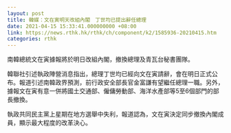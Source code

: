 ```yaml
---
layout: post
title: 韓媒：文在寅明天改組內閣　丁世均已提出辭任總理
date: 2021-04-15 15:33:41.000000000 +08:00
link: https://news.rthk.hk/rthk/ch/component/k2/1585936-20210415.htm
categories: rthk
---
```


南韓總統文在寅據報將於明日改組內閣，撤換總理及青瓦台秘書團隊。

韓聯社引述執政陣營消息指出，總理丁世均已經向文在寅請辭，會在明日正式公布。報道引述南韓政界預測，前行政安全部長官金富謙有望繼任總理一職。另外，據報文在寅有意一併將國土交通部、僱傭勞動部、海洋水產部等5至6個部門的部長撤換。

執政共同民主黨上星期在地方選舉中失利，報道認為，文在寅決定同步撤換內閣成員，顯示最大程度的改革決心。
